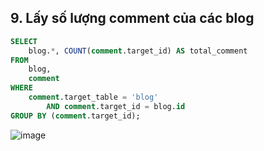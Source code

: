 ## 9. Lấy số lượng comment của các blog
```sql
SELECT 
    blog.*, COUNT(comment.target_id) AS total_comment
FROM
    blog,
    comment
WHERE
    comment.target_table = 'blog'
        AND comment.target_id = blog.id
GROUP BY (comment.target_id);
```
![image](https://user-images.githubusercontent.com/40168893/42307617-3a64ab66-805d-11e8-90c7-18c6b2002c14.png)